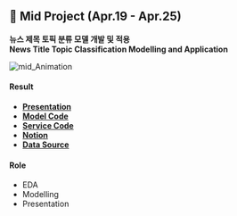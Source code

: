 ## 🦸 Mid Project (Apr.19 - Apr.25)  

**뉴스 제목 토픽 분류 모델 개발 및 적용**   
**News Title Topic Classification Modelling and Application**    

![mid_Animation](https://user-images.githubusercontent.com/62808393/168309486-3cc79304-e98e-42c2-91ca-b6912ea6d734.gif)

#### Result
- [**Presentation**](https://github.com/SeungukJeong/LIKELION_AI_SCHOOL_5th/blob/main/Mid_Project/Mid_Proj_presentation.pdf)
- [**Model Code**](https://github.com/SeungukJeong/LIKELION_AI_SCHOOL_5th/blob/main/Mid_Project/Mid_Proj_Final_Code.ipynb)
- [**Service Code**](https://github.com/SeungukJeong/LIKELION_AI_SCHOOL_5th/tree/main/Mid_Project/Service_Webpage)
- [**Notion**](https://seunguk0214.notion.site/Semi-02-Mid-7615ac45a6ef4189ba7b1d1a1108a45d)
- [**Data Source**](https://dacon.io/competitions/official/235747/overview/description)

#### Role
- EDA
- Modelling
- Presentation
